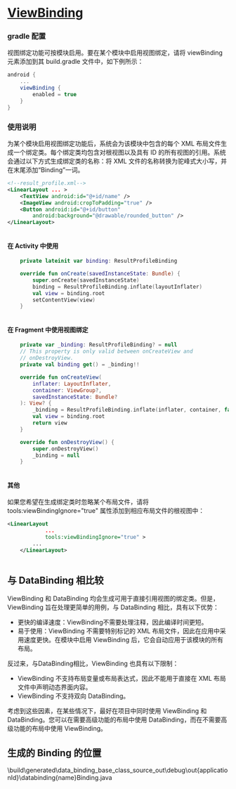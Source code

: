 # [ViewBinding](https://developer.android.com/topic/libraries/view-binding)
### gradle 配置
视图绑定功能可按模块启用。要在某个模块中启用视图绑定，请将 viewBinding 元素添加到其 build.gradle 文件中，如下例所示：
```groovy
android {
    ...
    viewBinding {
        enabled = true
    }
}
```

### 使用说明
为某个模块启用视图绑定功能后，系统会为该模块中包含的每个 XML 布局文件生成一个绑定类。每个绑定类均包含对根视图以及具有 ID 的所有视图的引用。系统会通过以下方式生成绑定类的名称：将 XML 文件的名称转换为驼峰式大小写，并在末尾添加“Binding”一词。

```xml
<!--result_profile.xml-->
<LinearLayout ... >
    <TextView android:id="@+id/name" />
    <ImageView android:cropToPadding="true" />
    <Button android:id="@+id/button"
        android:background="@drawable/rounded_button" />
</LinearLayout>
    
```
#### 在 Activity 中使用
```kotlin
    private lateinit var binding: ResultProfileBinding

    override fun onCreate(savedInstanceState: Bundle) {
        super.onCreate(savedInstanceState)
        binding = ResultProfileBinding.inflate(layoutInflater)
        val view = binding.root
        setContentView(view)
    }
    
```

#### 在 Fragment 中使用视图绑定
```kotlin
    private var _binding: ResultProfileBinding? = null
    // This property is only valid between onCreateView and
    // onDestroyView.
    private val binding get() = _binding!!

    override fun onCreateView(
        inflater: LayoutInflater,
        container: ViewGroup?,
        savedInstanceState: Bundle?
    ): View? {
        _binding = ResultProfileBinding.inflate(inflater, container, false)
        val view = binding.root
        return view
    }

    override fun onDestroyView() {
        super.onDestroyView()
        _binding = null
    }
    
```

#### 其他
如果您希望在生成绑定类时忽略某个布局文件，请将 tools:viewBindingIgnore="true" 属性添加到相应布局文件的根视图中：
```xml
<LinearLayout
            ...
            tools:viewBindingIgnore="true" >
        ...
    </LinearLayout>
    
```

## 与 DataBinding 相比较
ViewBinding 和 DataBinding 均会生成可用于直接引用视图的绑定类。但是，ViewBinding 旨在处理更简单的用例，与 DataBinding 相比，具有以下优势：

* 更快的编译速度：ViewBinding不需要处理注释，因此编译时间更短。
* 易于使用：ViewBinding 不需要特别标记的 XML 布局文件，因此在应用中采用速度更快。在模块中启用 ViewBinding 后，它会自动应用于该模块的所有布局。

反过来，与DataBinding相比，ViewBinding 也具有以下限制：
* ViewBinding 不支持布局变量或布局表达式，因此不能用于直接在 XML 布局文件中声明动态界面内容。
* ViewBinding 不支持双向 DataBinding。

考虑到这些因素，在某些情况下，最好在项目中同时使用 ViewBinding 和 DataBinding。您可以在需要高级功能的布局中使用 DataBinding，而在不需要高级功能的布局中使用 ViewBinding。

## 生成的 Binding 的位置
\build\generated\data_binding_base_class_source_out\debug\out\{applicationId}\databinding\{name}Binding.java